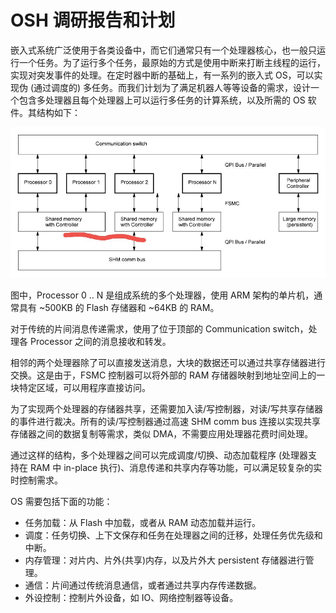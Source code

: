 # OSH 调研报告和计划

嵌入式系统广泛使用于各类设备中，而它们通常只有一个处理器核心，也一般只运行一个任务。为了运行多个任务，最原始的方式是使用中断来打断主线程的运行，实现对突发事件的处理。在定时器中断的基础上，有一系列的嵌入式 OS，可以实现伪 (通过调度的) 多任务。而我们计划为了满足机器人等等设备的需求，设计一个包含多处理器且每个处理器上可以运行多任务的计算系统，以及所需的 OS 软件。其结构如下：

![System structure](modules.jpg)

图中，Processor 0 .. N 是组成系统的多个处理器，使用 ARM 架构的单片机，通常具有 ~500KB 的 Flash 存储器和 ~64KB 的 RAM。

对于传统的片间消息传递需求，使用了位于顶部的 Communication switch，处理各 Processor 之间的消息接收和转发。

相邻的两个处理器除了可以直接发送消息，大块的数据还可以通过共享存储器进行交换。这是由于，FSMC 控制器可以将外部的 RAM 存储器映射到地址空间上的一块特定区域，可以用程序直接访问。

为了实现两个处理器的存储器共享，还需要加入读/写控制器，对读/写共享存储器的事件进行裁决。所有的读/写控制器通过高速 SHM comm bus 连接以实现共享存储器之间的数据复制等需求，类似 DMA，不需要应用处理器花费时间处理。

通过这样的结构，多个处理器之间可以完成调度/切换、动态加载程序 (处理器支持在 RAM 中 in-place 执行)、消息传递和共享内存等功能，可以满足较复杂的实时控制需求。

OS 需要包括下面的功能：

- 任务加载：从 Flash 中加载，或者从 RAM 动态加载并运行。
- 调度：任务切换、上下文保存和任务在处理器之间的迁移，处理任务优先级和中断。
- 内存管理：对片内、片外(共享)内存，以及片外大 persistent 存储器进行管理。
- 通信：片间通过传统消息通信，或者通过共享内存传递数据。
- 外设控制：控制片外设备，如 IO、网络控制器等设备。